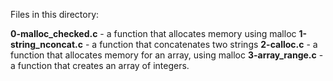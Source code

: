 Files in this directory:

**0-malloc_checked.c** - a function that allocates memory using malloc
**1-string_nconcat.c** - a function that concatenates two strings
**2-calloc.c** - a function that allocates memory for an array, using malloc
**3-array_range.c** - a function that creates an array of integers.

